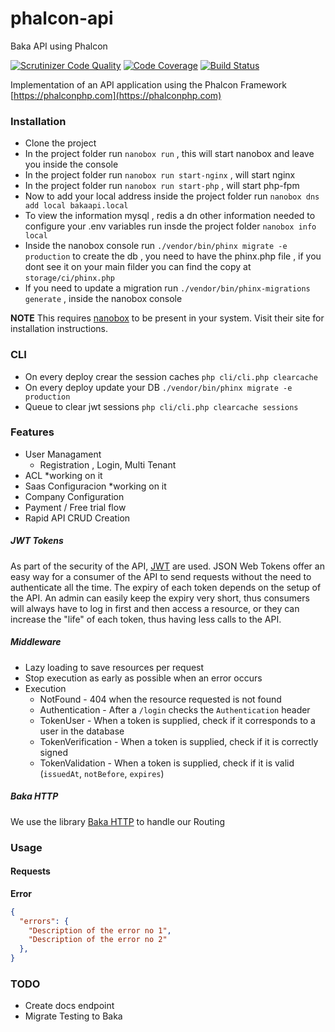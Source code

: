 # phalcon-api
Baka API using Phalcon

[![Scrutinizer Code Quality](https://scrutinizer-ci.com/g/bakaphp/phalcon-api/badges/quality-score.png?b=master)](https://scrutinizer-ci.com/g/phalcon/phalcon-api/?branch=master)
[![Code Coverage](https://scrutinizer-ci.com/g/bakaphp/phalcon-api/badges/coverage.png?b=master)](https://scrutinizer-ci.com/g/phalcon/phalcon-api/?branch=master)
[![Build Status](https://scrutinizer-ci.com/g/bakaphp/phalcon-api/badges/build.png?b=master)](https://scrutinizer-ci.com/g/phalcon/phalcon-api/build-status/master)


Implementation of an API application using the Phalcon Framework [https://phalconphp.com](https://phalconphp.com)

### Installation
- Clone the project
- In the project folder run `nanobox run` , this will start nanobox and leave you inside the console
- In the project folder run `nanobox run start-nginx`  , will start nginx 
- In the project folder run `nanobox run start-php` , will start php-fpm
- Now to add your local address inside the project folder run `nanobox dns add local bakaapi.local`
- To view the information mysql , redis a dn other information needed to configure your .env variables run insde the project folder `nanobox info local`
- Inside the nanobox console run  `./vendor/bin/phinx migrate -e production` to create the db , you need to have the phinx.php file , if you dont see it on your main filder you can find the copy at `storage/ci/phinx.php`
- If you need to update a migration run `./vendor/bin/phinx-migrations  generate` , inside the nanobox console

**NOTE** This requires [nanobox](https://nanobox.io) to be present in your system. Visit their site for installation instructions.

### CLI
- On every deploy crear the session caches `php cli/cli.php clearcache` 
- On every deploy update your DB `./vendor/bin/phinx migrate -e production`
- Queue to clear jwt sessions `php cli/cli.php clearcache sessions`

### Features
- User Managament
  - Registration , Login, Multi Tenant 
- ACL *working on it
- Saas Configuracion *working on it
 - Company Configuration
 - Payment / Free trial flow
- Rapid API CRUD Creation

##### JWT Tokens
As part of the security of the API, [JWT](https://jwt.io) are used. JSON Web Tokens offer an easy way for a consumer of the API to send requests without the need to authenticate all the time. The expiry of each token depends on the setup of the API. An admin can easily keep the expiry very short, thus consumers will always have to log in first and then access a resource, or they can increase the "life" of each token, thus having less calls to the API.

##### Middleware
- Lazy loading to save resources per request
- Stop execution as early as possible when an error occurs
- Execution
    - NotFound          - 404 when the resource requested is not found
    - Authentication    - After a `/login` checks the `Authentication` header
    - TokenUser         - When a token is supplied, check if it corresponds to a user in the database
    - TokenVerification - When a token is supplied, check if it is correctly signed
    - TokenValidation   - When a token is supplied, check if it is valid (`issuedAt`, `notBefore`, `expires`) 

##### Baka HTTP
We use the library [Baka HTTP](https://github.com/bakaphp/http) to handle our Routing 

### Usage

#### Requests

**Error**

```json
{
  "errors": {
    "Description of the error no 1",
    "Description of the error no 2"
  },
}
```

                                                  
### TODO
- Create docs endpoint
- Migrate Testing to Baka

